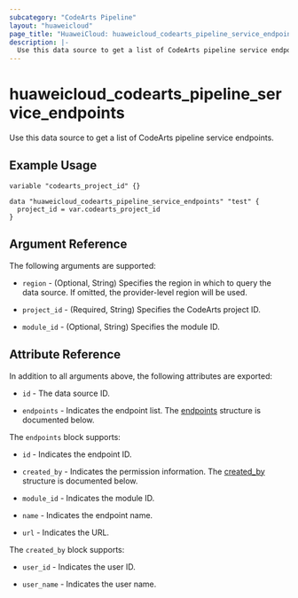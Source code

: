 ```yaml
---
subcategory: "CodeArts Pipeline"
layout: "huaweicloud"
page_title: "HuaweiCloud: huaweicloud_codearts_pipeline_service_endpoints"
description: |-
  Use this data source to get a list of CodeArts pipeline service endpoints.
---
```


# huaweicloud_codearts_pipeline_service_endpoints

Use this data source to get a list of CodeArts pipeline service endpoints.

## Example Usage

```hcl
variable "codearts_project_id" {}

data "huaweicloud_codearts_pipeline_service_endpoints" "test" {
  project_id = var.codearts_project_id
}
```

## Argument Reference

The following arguments are supported:

* `region` - (Optional, String) Specifies the region in which to query the data source.
  If omitted, the provider-level region will be used.

* `project_id` - (Required, String) Specifies the CodeArts project ID.

* `module_id` - (Optional, String) Specifies the module ID.

## Attribute Reference

In addition to all arguments above, the following attributes are exported:

* `id` - The data source ID.

* `endpoints` - Indicates the endpoint list.
  The [endpoints](#attrblock--endpoints) structure is documented below.

<a name="attrblock--endpoints"></a>
The `endpoints` block supports:

* `id` - Indicates the endpoint ID.

* `created_by` - Indicates the permission information.
  The [created_by](#attrblock--endpoints--created_by) structure is documented below.

* `module_id` - Indicates the module ID.

* `name` - Indicates the endpoint name.

* `url` - Indicates the URL.

<a name="attrblock--endpoints--created_by"></a>
The `created_by` block supports:

* `user_id` - Indicates the user ID.

* `user_name` - Indicates the user name.
